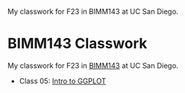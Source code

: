 My classwork for F23 in BIMM143 at UC San Diego.

# BIMM143 Classwork

My classwork for F23 in [BIMM143](https://bioboot.github.io/bimm143_F23/) at UC San Diego.

- Class 05: [Intro to GGPLOT](https://github.com/vanessa-thai/bimm143_github/blob/main/class05/class05.pdf)
